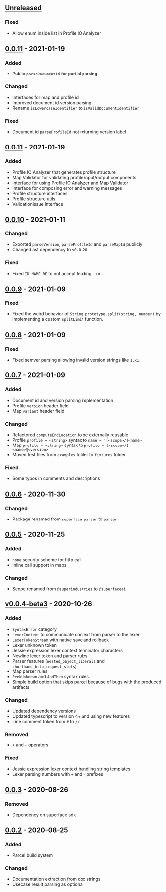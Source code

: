 ## [Unreleased]

### Fixed
* Allow enum inside list in Profile IO Analyzer

## [0.0.11] - 2021-01-19

### Added
* Public `parseDocumentId` for partial parsing

### Changed
* Interfaces for map and profile id
* Improved document id version parsing
* Rename `isLowercaseIdentifier` to `isValidDocumentIdentifier`

### Fixed
* Document id `parseProfileId` not returning version label

## [0.0.11] - 2021-01-19

### Added
* Profile IO Analyzer that generates profile structure
* Map Validator for validating profile input/output components 
* Interface for using Profile IO Analyzer and Map Validator
* Interface for composing error and warning messages
* Profile structure interfaces
* Profile structure utils
* ValidationIssue interface

## [0.0.10] - 2021-01-11

### Changed
* Exported `parseVersion`, `parseProfileId` and `parseMapId` publicly
* Changed ast dependency to `v0.0.20`

### Fixed
* Fixed `ID_NAME_RE` to not accept leading `_` or `-`

## [0.0.9] - 2021-01-09

### Fixed
* Fixed the weird behavior of `String.prototype.split(string, number)` by implementing a custom `splitLimit` function.

## [0.0.8] - 2021-01-09

### Fixed
* Fixed semver parsing allowing invalid version strings like `1.x1`

## [0.0.7] - 2021-01-09

### Added
* Document id and version parsing implementation
* Profile `version` header field
* Map `variant` header field

### Changed
* Refactored `computeEndLocation` to be externally reusable
* Profile `profile = <string>` syntax to `name = '[<scope>/]<name>`
* Map `profile = <string>` syntax to `profile = [<scope>/]<name>@<version>`
* Moved test files from `examples` folder to `fixtures` folder

### Fixed
* Some typos in comments and descriptions

## [0.0.6] - 2020-11-30

### Changed
* Package renamed from `superface-parser` to `parser`

## [0.0.5] - 2020-11-25

### Added
* `none` security scheme for http call
* Inline call support in maps

### Changed
* Scope renamed from `@superindustries` to `@superfaceai`

## [v0.0.4-beta3] - 2020-10-26

### Added
* `SyntaxError` category
* `LexerContext` to communicate context from parser to the lexer
* `LexerTokenStream` with native save and rollback
* Lexer unknown token
* Jessie expression lexer context terminator characters
* Newline lexer token and parser rules
* Parser features (`nested_object_literals` and `shorthand_http_request_slots`)
* Map parser rules
* `PeekUnknown` and `AndThen` syntax rules
* Simple build option that skips parcel because of bugs with the produced artifacts

### Changed
* Updated dependency versions
* Updated typescript to version 4+ and using new features
* Line comment token from `#` to `//`

### Removed
* `+` and `-` operators

### Fixed
* Jessie expression lexer context handling string templates
* Lexer parsing numbers with `+` and `-` prefixes

## [0.0.3] - 2020-08-26

### Removed
* Dependency on superface sdk

## [0.0.2] - 2020-08-25

### Added
* Parcel build system

### Changed
* Documentation extraction from doc strings
* Usecase result parsing as optional

[Unreleased]: https://github.com/superfaceai/parser/compare/v0.0.11...HEAD
[0.0.12]: https://github.com/superfaceai/parser/compare/v0.0.11...v0.0.12
[0.0.11]: https://github.com/superfaceai/parser/compare/v0.0.10...v0.0.11
[0.0.10]: https://github.com/superfaceai/parser/compare/v0.0.9...v0.0.10
[0.0.9]: https://github.com/superfaceai/parser/compare/v0.0.8...v0.0.9
[0.0.8]: https://github.com/superfaceai/parser/compare/v0.0.7...v0.0.8
[0.0.7]: https://github.com/superfaceai/parser/compare/v0.0.6...v0.0.7
[0.0.6]: https://github.com/superfaceai/parser/compare/v0.0.5...v0.0.6
[0.0.5]: https://github.com/superfaceai/parser/compare/v0.0.4-beta3...v0.0.5
[v0.0.4-beta3]: https://github.com/superfaceai/parser/compare/v0.0.3...v0.0.4-beta3
[0.0.3]: https://github.com/superfaceai/parser/compare/v0.0.2...v0.0.3
[0.0.2]: https://github.com/superfaceai/parser/releases/tag/v0.0.2
